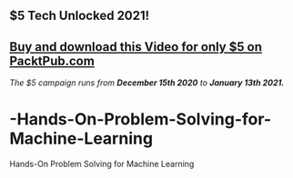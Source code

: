 ## $5 Tech Unlocked 2021!
[Buy and download this Video for only $5 on PacktPub.com](https://www.packtpub.com/product/hands-on-problem-solving-for-machine-learning-video/9781789530087)
-----
*The $5 campaign         runs from __December 15th 2020__ to __January 13th 2021.__*

# -Hands-On-Problem-Solving-for-Machine-Learning
 Hands-On Problem Solving for Machine Learning
